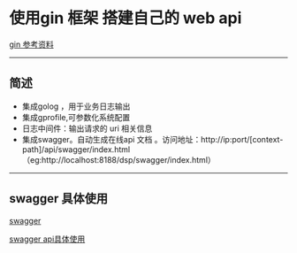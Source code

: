 # 使用gin 框架 搭建自己的 web api

[gin 参考资料](https://github.com/gin-gonic/gin)


---------
## 简述
- 集成golog ，用于业务日志输出
- 集成gprofile,可参数化系统配置
- 日志中间件：输出请求的 uri 相关信息
- 集成swagger。自动生成在线api 文档 。访问地址：http://ip:port/[context-path]/api/swagger/index.html （eg:http://localhost:8188/dsp/swagger/index.html）

---
## swagger 具体使用
[swagger](./swagger.md)

[swagger api具体使用 ](https://github.com/swaggo/swag)




